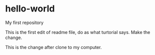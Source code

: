 # hello-world
My first repository

This is the first edit of readme file, do as what turtorial says. 
Make the change.

This is the change after clone to my computer.
